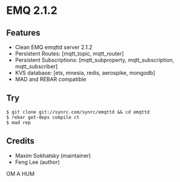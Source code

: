 EMQ 2.1.2
=========

Features
--------

* Clean EMQ emqttd server 2.1.2
* Persistent Routes: [mqtt_topic, mqtt_router]
* Persistent Subscriptions: [mqtt_subproperty, mqtt_subscription, mqtt_subscriber]
* KVS database: [ets, mnesia, redis, aerospike, mongodb]
* MAD and REBAR compatible

Try
---

```shell
$ git clone git://synrc.com/synrc/emqttd && cd emqttd
$ rebar get-deps compile ct
$ mad rep
```

Credits
-------

* Maxim Sokhatsky (maintainer)
* Feng Lee (author)

OM A HUM
